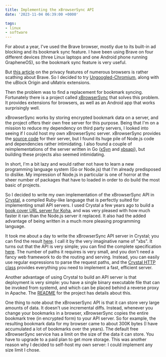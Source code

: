 ```yaml
---
title: Implementing the xBrowserSync API
date: '2023-11-04 06:39:00 +0000'

tags:
- linux
- software
---
```


For about a year, I've used the Brave browser, mostly due to its built-in
ad blocking and its bookmark sync feature.  I have been using Brave on
four different devices (three Linux laptops and one Android phone
running GrapheneOS), so the bookmark sync feature is very useful.

But [this article](https://digdeeper.club/articles/browsers.xhtml) on
the privacy features of numerous browsers is rather scathing
about Brave.  So I decided to try [Ungoogled-Chromium](https://github.com/ungoogled-software/ungoogled-chromium),
along with the uBlock Origin and uMatrix extensions.

Then the problem was to find a replacement for bookmark syncing.
Fortunately there is a project called [xBrowserSync](https://www.xbrowsersync.org/)
that solves this problem.  It provides extensions for browsers, as well
as an Android app that works surprisingly well.

xBrowserSync works by storing encrypted bookmark data on a server, and
the project offers their own free server for this purpose.  Being that
I'm on a mission to reduce my dependency on third party servers,
I looked into seeing if I could host my own xBrowserSync server.
xBrowserSync provides the [source code](https://github.com/xbrowsersync/api) for their
server, but I found its huge pile of Node.js code and dependencies
rather intimidating.  I also found a couple of reimplementations
of the server written in Go ([xSyn](https://github.com/ishani/xsyn)
and [xbsapi](https://github.com/mrusme/xbsapi)), but building these
projects also seemed intimidating.

In short, I'm a bit lazy and would rather not have to learn a new programming
language system (Go or Node.js) that I'm already predisposed to dislike.  My impression
of Node.js in particular is one of horror at the sheer number of packages that
have to loaded in order to do build the most basic of projects.

So I decided to write my own implementation of the xBrowserSync API
in [Crystal](https://crystal-lang.org/), a compiled Ruby-like language that is perfectly suited for
implementing small API servers.  I used Crystal a few years ago to
build a [book cover URL server for Koha](https://www.bloovis.com/fossil/home/marka/fossils/cover/doc/trunk/README.md),
and was very pleased with how much faster it ran than the
Node.js server it replaced.  It also had the added advantage of
being written in a much more pleasing programming language.

It took me about a day to write the xBrowserSync API server
in Crystal; you can find the result [here](https://www.bloovis.com/fossil/home/marka/fossils/xbs/doc/trunk/README.md).
I call it by the very imaginative name of "xbs".
It turns out that the API is very simple; you can find
the complete specification [here](https://api.xbrowsersync.org/).
The number of paths it requires is very small, and you don't need
a fancy web framework to do the routing and serving.  Instead,
you can easily use regular expressions to parse the request paths,
and the [Crystal HTTP class](https://crystal-lang.org/api/1.10.1/HTTP.html) provides
everything you need to implement a fast, efficient server.

Another advantage of using Crystal to build an API server is that
deployment is very simple: you have a single binary executable file
that can be invoked from systemd, and which can be placed behind
a reverse proxy in Apache.  The [README](https://www.bloovis.com/fossil/home/marka/fossils/xbs/doc/trunk/README.md)
for the project has details about this.

One thing to note about the xBrowserSync API is that it can store very
large amounts of data.  It doesn't use incremental diffs.  Instead,
whenever you change your bookmarks in a browser, xBrowserSync copies
the entire bookmark tree (in encrypted form) to your API server.  So for
example, the resulting bookmark data for my browser came to about 300K
bytes (I have accumulated a lot of bookmarks over the years).  The
default free xBrowserSync service has a limit on the size of
the data it can store.  You have to upgrade to a paid plan
to get more storage.  This was another reason why I decided
to self-host my own server: I could implement any size limit
I chose.
